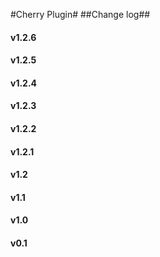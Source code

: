 #Cherry Plugin#
##Change log##

#### v1.2.6 ####

#### v1.2.5 ####

#### v1.2.4 ####

#### v1.2.3 ####

#### v1.2.2 ####

#### v1.2.1 ####

#### v1.2 ####

#### v1.1 ####

#### v1.0 ####

#### v0.1 ####